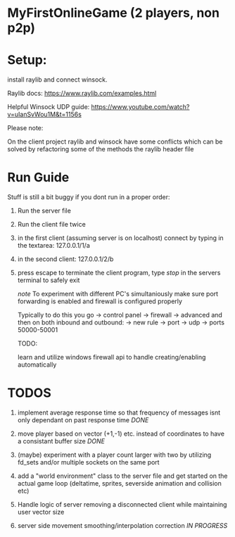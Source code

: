 # MyFirstOnlineGame (2 players, non p2p)

# Setup:

install raylib and connect winsock.

Raylib docs: 
https://www.raylib.com/examples.html

Helpful Winsock UDP guide:
https://www.youtube.com/watch?v=uIanSvWou1M&t=1156s


Please note:


On the client project raylib and winsock have some conflicts which can be solved by refactoring some of the methods the raylib header file

# Run Guide

Stuff is still a bit buggy if you dont run in a proper order:

1) Run the server file

2) Run the client file twice

3) in the first client (assuming server is on localhost) connect by typing in the textarea: 127.0.0.1/1/a

4) in the second client: 127.0.0.1/2/b

5) press escape to terminate the client program, type *stop* in the servers terminal to safely exit

   *note* To experiment with different PC's simultaniously make sure port forwarding is enabled and firewall is configured properly

   Typically to do this you go -> control panel -> firewall -> advanced and then on both inbound and outbound: -> new rule -> port -> udp -> ports 50000-50001

   TODO:

   learn and utilize windows firewall api to handle creating/enabling automatically

# TODOS

1) implement average response time so that frequency of messages isnt only dependant on past response time *DONE*

2) move player based on vector (+1,-1) etc. instead of coordinates to have a consistant buffer size *DONE*

3) (maybe) experiment with a player count larger with two by utilizing fd_sets and/or multiple sockets on the same port

4) add a "world environment" class to the server file and get started on the actual game loop (deltatime, sprites, severside animation and collision etc)

5) Handle logic of server removing a disconnected client while maintaining user vector size

6) server side movement smoothing/interpolation correction *IN PROGRESS*
